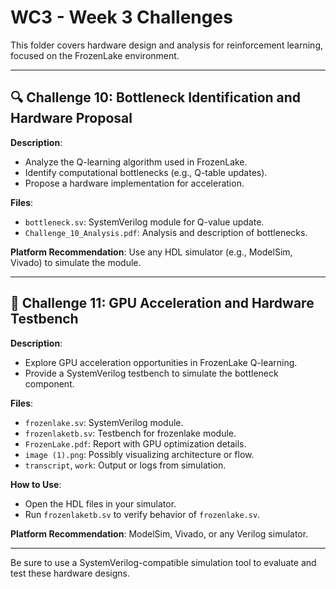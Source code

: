 # WC3 - Week 3 Challenges

This folder covers hardware design and analysis for reinforcement learning, focused on the FrozenLake environment.

---

## 🔍 Challenge 10: Bottleneck Identification and Hardware Proposal

**Description**:
- Analyze the Q-learning algorithm used in FrozenLake.
- Identify computational bottlenecks (e.g., Q-table updates).
- Propose a hardware implementation for acceleration.

**Files**:
- `bottleneck.sv`: SystemVerilog module for Q-value update.
- `Challenge_10_Analysis.pdf`: Analysis and description of bottlenecks.

**Platform Recommendation**: Use any HDL simulator (e.g., ModelSim, Vivado) to simulate the module.

---

## 🚀 Challenge 11: GPU Acceleration and Hardware Testbench

**Description**:
- Explore GPU acceleration opportunities in FrozenLake Q-learning.
- Provide a SystemVerilog testbench to simulate the bottleneck component.

**Files**:
- `frozenlake.sv`: SystemVerilog module.
- `frozenlaketb.sv`: Testbench for frozenlake module.
- `FrozenLake.pdf`: Report with GPU optimization details.
- `image (1).png`: Possibly visualizing architecture or flow.
- `transcript`, `work`: Output or logs from simulation.

**How to Use**:
- Open the HDL files in your simulator.
- Run `frozenlaketb.sv` to verify behavior of `frozenlake.sv`.

**Platform Recommendation**: ModelSim, Vivado, or any Verilog simulator.

---

Be sure to use a SystemVerilog-compatible simulation tool to evaluate and test these hardware designs.
